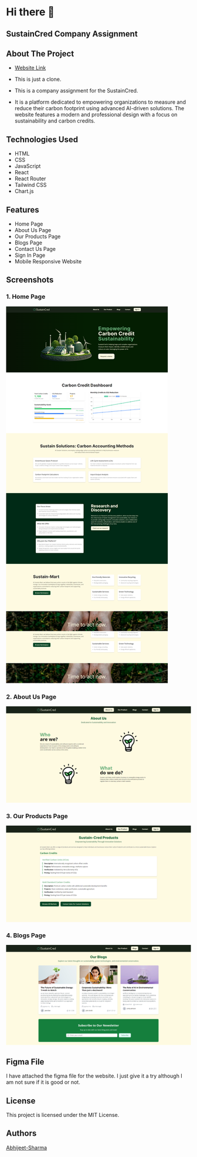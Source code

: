 # Hi there 👋

## SustainCred Company Assignment

## About The Project

- [Website Link](https://energy-sustain.vercel.app/)

- This is just a clone.

- This is a company assignment for the SustainCred.

- It is a platform dedicated to empowering organizations to measure and reduce their carbon footprint using advanced AI-driven solutions. The website features a modern and professional design with a focus on sustainability and carbon credits.

## Technologies Used

- HTML
- CSS
- JavaScript
- React
- React Router
- Tailwind CSS
- Chart.js

## Features

- Home Page
- About Us Page
- Our Products Page
- Blogs Page
- Contact Us Page
- Sign In Page
- Mobile Responsive Website

## Screenshots

### 1. Home Page

![alt text](image.png)

### 2. About Us Page

![alt text](image-1.png)

### 3. Our Products Page

![alt text](image-2.png)

### 4. Blogs Page

![alt text](image-3.png)

## Figma File

I have attached the figma file for the website.
I just give it a try although I am not sure if it is good or not.

<!-- ![alt text](figma.png) -->

## License

This project is licensed under the MIT License.

## Authors

[Abhijeet-Sharma](https://github.com/Abhijeet03s)
